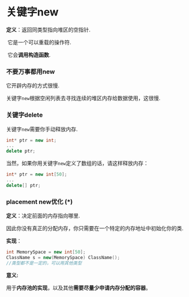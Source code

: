 # 关键字new

**定义**：返回同类型指向堆区的空指针.

​			它是一个可以重载的操作符.

​			它会**调用构造函数**.



### 不要万事都用new

它开辟内存的方式很慢.

关键字`new`根据空闲列表去寻找连续的堆区内存给数据使用，这很慢.



### 关键字delete

关键字`new`需要你手动释放内存.

```cpp
int* ptr = new int;
...
delete ptr;
```

当然，如果你用关键字`new`定义了数组的话，请这样释放内存：

```cpp
int* ptr = new int[50];
...
delete[] ptr;
```



### placement new优化 (*)

**定义**：决定前面的内存指向哪里.

​			因此你没有真正的分配内存，你只需要在一个特定的内存地址中初始化你的类.

**实现**：

```cpp
int MemorySpace = new int[50];
ClassName s = new(MemorySpace) ClassName();
//类型都不是一定的，可以用其他类型
```

**意义:**

用于**内存池的实现**，以及其他**需要尽量少申请内存分配的容器**。
